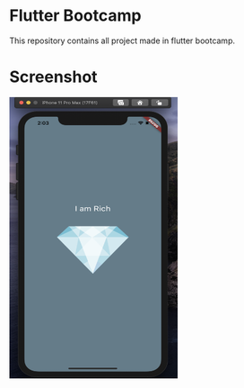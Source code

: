 # Flutter Bootcamp

This repository contains all project made in flutter bootcamp.

# Screenshot

<img src="screenshot/first_app.png" width = "300" height="500px"/>
